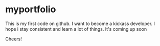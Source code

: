 # myportfolio

This is my first code on github. 
I want to become a kickass developer. I hope i stay consistent and learn a lot of things. 
It's coming up soon

Cheers!